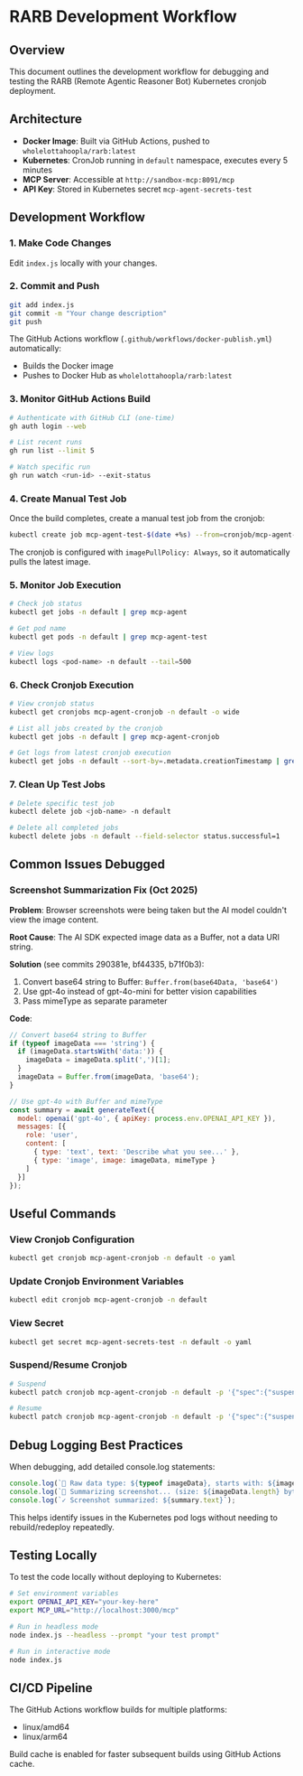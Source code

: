 # RARB Development Workflow

## Overview
This document outlines the development workflow for debugging and testing the RARB (Remote Agentic Reasoner Bot) Kubernetes cronjob deployment.

## Architecture
- **Docker Image**: Built via GitHub Actions, pushed to `wholelottahoopla/rarb:latest`
- **Kubernetes**: CronJob running in `default` namespace, executes every 5 minutes
- **MCP Server**: Accessible at `http://sandbox-mcp:8091/mcp`
- **API Key**: Stored in Kubernetes secret `mcp-agent-secrets-test`

## Development Workflow

### 1. Make Code Changes
Edit `index.js` locally with your changes.

### 2. Commit and Push
```bash
git add index.js
git commit -m "Your change description"
git push
```

The GitHub Actions workflow (`.github/workflows/docker-publish.yml`) automatically:
- Builds the Docker image
- Pushes to Docker Hub as `wholelottahoopla/rarb:latest`

### 3. Monitor GitHub Actions Build
```bash
# Authenticate with GitHub CLI (one-time)
gh auth login --web

# List recent runs
gh run list --limit 5

# Watch specific run
gh run watch <run-id> --exit-status
```

### 4. Create Manual Test Job
Once the build completes, create a manual test job from the cronjob:

```bash
kubectl create job mcp-agent-test-$(date +%s) --from=cronjob/mcp-agent-cronjob -n default
```

The cronjob is configured with `imagePullPolicy: Always`, so it automatically pulls the latest image.

### 5. Monitor Job Execution
```bash
# Check job status
kubectl get jobs -n default | grep mcp-agent

# Get pod name
kubectl get pods -n default | grep mcp-agent-test

# View logs
kubectl logs <pod-name> -n default --tail=500
```

### 6. Check Cronjob Execution
```bash
# View cronjob status
kubectl get cronjobs mcp-agent-cronjob -n default -o wide

# List all jobs created by the cronjob
kubectl get jobs -n default | grep mcp-agent-cronjob

# Get logs from latest cronjob execution
kubectl get jobs -n default --sort-by=.metadata.creationTimestamp | grep mcp-agent-cronjob | tail -1 | awk '{print $1}' | xargs -I {} kubectl logs job/{} -n default
```

### 7. Clean Up Test Jobs
```bash
# Delete specific test job
kubectl delete job <job-name> -n default

# Delete all completed jobs
kubectl delete jobs -n default --field-selector status.successful=1
```

## Common Issues Debugged

### Screenshot Summarization Fix (Oct 2025)
**Problem**: Browser screenshots were being taken but the AI model couldn't view the image content.

**Root Cause**: The AI SDK expected image data as a Buffer, not a data URI string.

**Solution** (see commits 290381e, bf44335, b71f0b3):
1. Convert base64 string to Buffer: `Buffer.from(base64Data, 'base64')`
2. Use gpt-4o instead of gpt-4o-mini for better vision capabilities
3. Pass mimeType as separate parameter

**Code**:
```javascript
// Convert base64 string to Buffer
if (typeof imageData === 'string') {
  if (imageData.startsWith('data:')) {
    imageData = imageData.split(',')[1];
  }
  imageData = Buffer.from(imageData, 'base64');
}

// Use gpt-4o with Buffer and mimeType
const summary = await generateText({
  model: openai('gpt-4o', { apiKey: process.env.OPENAI_API_KEY }),
  messages: [{
    role: 'user',
    content: [
      { type: 'text', text: 'Describe what you see...' },
      { type: 'image', image: imageData, mimeType }
    ]
  }]
});
```

## Useful Commands

### View Cronjob Configuration
```bash
kubectl get cronjob mcp-agent-cronjob -n default -o yaml
```

### Update Cronjob Environment Variables
```bash
kubectl edit cronjob mcp-agent-cronjob -n default
```

### View Secret
```bash
kubectl get secret mcp-agent-secrets-test -n default -o yaml
```

### Suspend/Resume Cronjob
```bash
# Suspend
kubectl patch cronjob mcp-agent-cronjob -n default -p '{"spec":{"suspend":true}}'

# Resume
kubectl patch cronjob mcp-agent-cronjob -n default -p '{"spec":{"suspend":false}}'
```

## Debug Logging Best Practices

When debugging, add detailed console.log statements:
```javascript
console.log(`📸 Raw data type: ${typeof imageData}, starts with: ${imageData.substring(0, 50)}`);
console.log(`📸 Summarizing screenshot... (size: ${imageData.length} bytes)`);
console.log(`✓ Screenshot summarized: ${summary.text}`);
```

This helps identify issues in the Kubernetes pod logs without needing to rebuild/redeploy repeatedly.

## Testing Locally

To test the code locally without deploying to Kubernetes:
```bash
# Set environment variables
export OPENAI_API_KEY="your-key-here"
export MCP_URL="http://localhost:3000/mcp"

# Run in headless mode
node index.js --headless --prompt "your test prompt"

# Run in interactive mode
node index.js
```

## CI/CD Pipeline

The GitHub Actions workflow builds for multiple platforms:
- linux/amd64
- linux/arm64

Build cache is enabled for faster subsequent builds using GitHub Actions cache.
